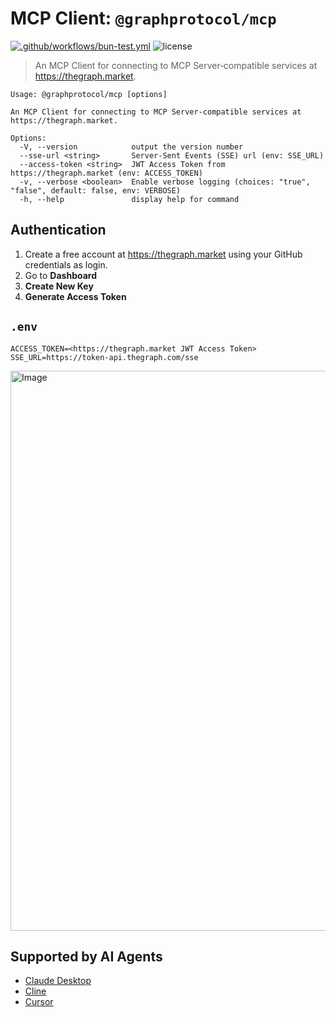 # MCP Client: `@graphprotocol/mcp`

[![.github/workflows/bun-test.yml](https://github.com/graphprotocol/mcp-client/actions/workflows/bun-test.yml/badge.svg)](https://github.com/graphprotocol/mcp-client/actions/workflows/bun-test.yml)
![license](https://img.shields.io/github/license/graphprotocol/mcp-client)

> An MCP Client for connecting to MCP Server‐compatible services at https://thegraph.market.

```console
Usage: @graphprotocol/mcp [options]

An MCP Client for connecting to MCP Server‐compatible services at https://thegraph.market.

Options:
  -V, --version            output the version number
  --sse-url <string>       Server-Sent Events (SSE) url (env: SSE_URL)
  --access-token <string>  JWT Access Token from https://thegraph.market (env: ACCESS_TOKEN)
  -v, --verbose <boolean>  Enable verbose logging (choices: "true", "false", default: false, env: VERBOSE)
  -h, --help               display help for command
```

## Authentication

1. Create a free account at https://thegraph.market using your GitHub credentials as login.
2. Go to **Dashboard**
3. **Create New Key**
4. **Generate Access Token**

## `.env`

```env
ACCESS_TOKEN=<https://thegraph.market JWT Access Token>
SSE_URL=https://token-api.thegraph.com/sse
```

<img width="896" alt="Image" src="https://github.com/user-attachments/assets/43c0e662-5e30-4b7d-87a0-884d6105b6a3" />

## Supported by AI Agents

- [Claude Desktop](https://beta.docs.pinax.network/mcp/claude)
- [Cline](https://beta.docs.pinax.network/mcp/cline)
- [Cursor](https://beta.docs.pinax.network/mcp/cursor)
